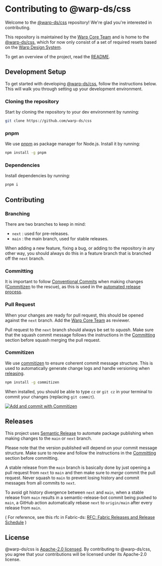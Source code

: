 # Contributing to @warp-ds/css

Welcome to the [@warp-ds/css](https://github.com/warp-ds/css) repository!
We're glad you're interested in contributing.

This repository is maintained by the [Warp Core Team](https://github.com/orgs/warp-ds/teams/warp-core-team)
and is home to the [@warp-ds/css](https://www.npmjs.com/package/@warp-ds/css),
which for now only consist of a set of required resets based on the
[Warp Design System](https://github.com/warp-ds/).

To get an overview of the project, read the [README](README.md).

## Development Setup

To get started with developing [@warp-ds/css](https://github.com/warp-ds/css), follow the instructions below.
This will walk you through setting up your development environment.

### Cloning the repository

Start by cloning the repository to your dev environment by running:

```sh
git clone https://github.com/warp-ds/css
```

### pnpm

We use [pnpm](https://pnpm.io/) as package manager for Node.js.
Install it by running:

```sh
npm install -g pnpm
```

### Dependencies

Install dependencies by running:

```sh
pnpm i
```

## Contributing

### Branching

There are two branches to keep in mind:

- `next` : used for pre-releases.
- `main` : the main branch, used for stable releases.

When adding a new feature, fixing a bug, or adding to the repository in any other way,
you should always do this in a feature branch that is branched off the `next` branch.

### Committing

It is important to follow [Conventional Commits](https://www.conventionalcommits.org/) when making changes ([Commitizen](#commitizen) to the rescue),
as this is used in the [automated release process](#releases).

### Pull Request

When your changes are ready for pull request, this should be opened against the `next` branch.
Add the [Warp Core Team](https://github.com/orgs/warp-ds/teams/warp-core-team) as reviewer.

Pull request to the `next` branch should always be set to _squash_.
Make sure that the squash commit message follows the instructions in the [Committing](#committing) section before squash merging the pull request.

### Commitizen

We use [commitizen](https://github.com/commitizen/cz-cli) to ensure coherent commit message structure.
This is used to automatically generate change logs and handle versioning when [releasing](#releases).

```sh
npm install -g commitizen
```

When installed, you should be able to type `cz` or `git cz` in your terminal to commit your changes (replacing
`git commit`).

[![Add and commit with Commitizen](https://github.com/commitizen/cz-cli/raw/master/meta/screenshots/add-commit.png)](https://github.com/commitizen/cz-cli/raw/master/meta/screenshots/add-commit.png)

## Releases

This project uses [Semantic Release](https://github.com/semantic-release/semantic-release) to automate package
publishing when making changes to the `main` or `next` branch.

Please note that the version published will depend on your commit message structure.
Make sure to review and follow the instructions in the [Committing](#committing) section before committing.

A stable release from the `main` branch is basically done by just opening a pull request from `next` to `main` and then make sure to _merge_ commit the pull request.
Never squash to `main` to prevent losing history and commit messages from all commits to `next`.

To avoid git history divergence between `next` and `main`,
when a stable release from `main` results in a semantic-release-bot commit being pushed to `main`,
a GitHub action automatically rebase `next` to `origin/main` after every release from `main`.

( For reference, see this rfc in Fabric-ds: [RFC: Fabric Releases and Release Schedule](https://github.com/fabric-ds/issues/blob/779d59723993c13d62374516259602d967da56ca/rfcs/0004-releases.md) )

## License

@warp-ds/css is [Apache-2.0 licensed](https://github.com/warp-ds/css/blob/main/LICENSE).
By contributing to @warp-ds/css, you agree that your contributions will be licensed under its Apache-2.0 license.
